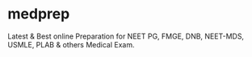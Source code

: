 # medprep
Latest &amp; Best online Preparation for NEET PG, FMGE, DNB, NEET-MDS, USMLE, PLAB &amp; others Medical Exam.
